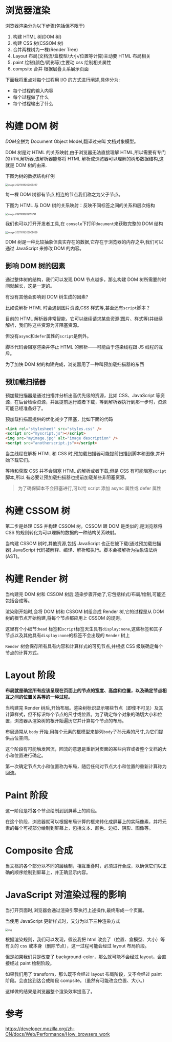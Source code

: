 # 浏览器渲染

浏览器渲染分为以下步骤(包括但不限于)

1. 构建 HTML 树(DOM 树)
2. 构建 CSS 树(CSSOM 树)
3. 合并两棵树为一棵(Render Tree)
4. Layout 布局(文档流/盒模型/大小/位置等计算)主动要 HTML 布局相关
5. paint 绘制(颜色/阴影等)主要动 css 绘制相关属性
6. compsite 合并 根据层叠关系展示页面

下面我将重点对每个过程用 I/O 的方式进行阐述,具体分为:

- 每个过程的输入内容
- 每个过程做了什么
- 每个过程输出了什么

# 构建 DOM 树

*DOM*全拼为 Document Object Model,翻译过来叫 文档对象模型。

DOM 树是对 HTML 的关系映射,由于浏览器无法直接理解 HTML,所以需要有专门的 `HTML`解析器,该解析器能够将 HTML 解析成浏览器可以理解的树形数据结构,这就是 DOM 树的由来.

下图为树的数据结构样例

<img src="../assets/image-20211018202009237.png" alt="image-20211018202009237" style="zoom:50%;" />

每一棵 DOM 树都有节点,相连的节点我们称之为父子节点。

下图为 HTML 与 DOM 树的关系映射：反映不同标签之间的关系和层次结构

<img src="../assets/image-20211018202151791.png" alt="image-20211018202151791" style="zoom:50%;" />

我们也可以打开开发者工具,在 `console`下打印`document`来获取完整的 DOM 结构

<img src="../assets/image-20211018202909029.png" alt="image-20211018202909029" style="zoom:50%;" />

DOM 树是一种比较抽象但真实存在的数据,它存在于浏览器的内存之中,我们可以通过 JavaScript 来修改 DOM 的内容。

## 影响 DOM 树的因素

通过整体树的结构，我们可以发现 DOM 节点越多，那么构建 DOM 树所需要的时间就越长，这是一定的。

有没有其他会影响到 DOM 树生成的因素?

比如说解析 HTML 时会遇到图片资源,CSS 样式等,甚至还有`script`脚本？

目前的 HTML 解析器非常智能，它可以继续请求某些资源(图片、样式等)并继续解析，我们称这些资源为非阻塞资源。

但没有`async`和`defer`属性的`script`是例外。

脚本代码会阻塞渲染并停止 HTML 的解析——可能由于渲染线程跟 JS 线程的互斥。

为了加快 DOM 树的构建完成，浏览器用了一种叫预加载扫描器的东西

## 预加载扫描器

预加载扫描器是通过扫描并分析出高优先级的资源，比如 CSS、JavaScript 等资源，在后台检索资源，并且提前运行或者下载，等到解析器执行到那一步时，资源可能已经准备好了。

预加载扫描器提供的优化减少了阻塞，比如下面的代码

```html
<link rel="stylesheet" src="styles.css" />
<script src="myscript.js"></script>
<img src="myimage.jpg" alt="image description" />
<script src="anotherscript.js"></script>
```

当主线程在解析 HTML 和 CSS 时,预加载扫描器可能提前扫描到脚本和图像,并开始下载它们。

等待和获取 CSS 并不会阻塞 HTML 的解析或者下载,但是 CSS 有可能阻塞`script`脚本,所以 有必要让预加载扫描器也提前加载某些非阻塞资源。

> 为了确保脚本不会阻塞进行,可以给 script 添加 async 属性或 defer 属性

# 构建 CSSOM 树

第二步是处理 CSS 并构建 CSSOM 树。CSSOM 跟 DOM 是类似的,是浏览器将 CSS 的规则转化为可以理解的数据的一种结构关系映射。

当构建 CSSOM 树时,其他资源,包括 JavaScript 也正在被下载(通过预加载扫描器),JavaScript 代码被解释、编译、解析和执行。脚本会被解析为抽象语法树(AST)。

# 构建 Render 树

当构建完 DOM 树和 CSSOM 树后,渲染步骤开始了,它包括样式/布局/绘制,可能还包括合成等。

渲染刚开始时,会将 DOM 树和 CSSOM 树组合成 Render 树,它的过程是从 DOM 树的根节点开始构建,将每个节点都应用上 CSSOM 的规则。

这里有个小细节:`head` 标签和`script`标签天生具有`display:none`,这些标签和其子节点以及其他具有`display:none`的标签不会出现的 `Render` 树上

`Render` 树会保存所有具有内容和计算样式的可见节点,并根据 CSS 级联确定每个节点的计算方式。

# Layout 阶段

**布局就是确定所有应该呈现在页面上的节点的宽度、高度和位置，以及确定节点相互之间的位置关系等的一种过程。**

当构建完 Render 树后,开始布局。渲染树标识显示哪些节点（即使不可见）及其计算样式，但不标识每个节点的尺寸或位置。为了确定每个对象的确切大小和位置，浏览器从渲染树的根开始遍历它并计算每个节点的布局。

布局通常从 `body` 开始,用每个元素的框模型来排列`body`子孙元素的尺寸,为它们提供占位空间。

这个阶段有可能触发回流，回流的意思是重新对页面的某些内容或者整个文档的大小和位置进行确定。

第一次确定节点大小和位置称为布局，随后任何对节点大小和位置的重新计算称为回流。

# Paint 阶段

这一阶段是将各个节点绘制到到屏幕上的阶段。

在这个阶段，浏览器就可以根据布局计算的框来转化成屏幕上的实际像素，并将元素的每个可视部分绘制到屏幕上，包括文本、颜色、边框、阴影、图像等。

# Composite 合成

当文档的各个部分以不同的层绘制，相互重叠时，必须进行合成，以确保它们以正确的顺序绘制到屏幕上，并正确显示内容。

# JavaScript 对渲染过程的影响

当打开页面时,浏览器会通过渲染引擎执行上述操作,最终形成一个页面。

当使用 JavaScript 更新样式时，又分为以下三种渲染方式

<img src="https://p6-juejin.byteimg.com/tos-cn-i-k3u1fbpfcp/5c053fb8e2194fe6bc25f1b6b4943901~tplv-k3u1fbpfcp-watermark.awebp" alt="img" style="zoom:50%;" />

根据渲染规则，我们可以发现，假设我把 html 改变了（位置、盒模型、大小）等有关的 css 或本身（删除节点），这一过程可能会经过 layout 布局阶段。

但是如果我们只是改变了 background-color，那么就可能不会经过 layout，会直接经过 paint 绘制阶段。

如果我们用了 transform，那么既不会经过 layout 布局阶段，又不会经过 paint 阶段。会直接到达合成阶段 compsite。（虽然有可能改变位置、大小。）

这样做的结果是浏览器整个渲染效率提高了。

# 参考

https://developer.mozilla.org/zh-CN/docs/Web/Performance/How_browsers_work
